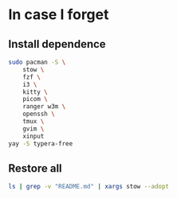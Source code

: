 # In case I forget

## Install dependence

```sh
sudo pacman -S \
    stow \
    fzf \
    i3 \
    kitty \
    picom \
    ranger w3m \
    openssh \
    tmux \
    gvim \
    xinput
yay -S typera-free
```

## Restore all

```sh
ls | grep -v "README.md" | xargs stow --adopt
```
